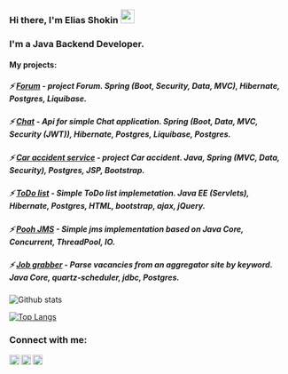 ### Hi there, I'm Elias Shokin <img src="https://media.giphy.com/media/hvRJCLFzcasrR4ia7z/giphy.gif" width="25px">

### I'm a Java Backend Developer.

#### My projects:
##### ⚡ [Forum](https://github.com/malletmustdie/forum) - project Forum. Spring (Boot, Security, Data, MVC), Hibernate, Postgres, Liquibase.
##### ⚡ [Chat](https://github.com/malletmustdie/job4j_chat) - Api for simple Chat application. Spring (Boot, Data, MVC, Security (JWT)), Hibernate, Postgres, Liquibase, Postgres.
##### ⚡ [Car accident service](https://github.com/malletmustdie/job4j_car_accident) - project Car accident. Java, Spring (MVC, Data, Security), Postgres, JSP, Bootstrap.
##### ⚡ [ToDo list](https://github.com/malletmustdie/todo-list) - Simple ToDo list implemetation. Java EE (Servlets), Hibernate, Postgres, HTML, bootstrap, ajax, jQuery.
##### ⚡ [Pooh JMS](https://github.com/malletmustdie/job4j_pooh) - Simple jms implementation based on Java Core, Concurrent, ThreadPool, IO.
##### ⚡ [Job grabber](https://github.com/malletmustdie/job4j_grabber) - Parse vacancies from an aggregator site by keyword. Java Сore, quartz-scheduler, jdbc, Postgres.

![Github stats](https://github-readme-stats.vercel.app/api?username=malletmustdie&hide=stars,prs,issues,contribs)

[![Top Langs](https://github-readme-stats.vercel.app/api/top-langs/?username=malletmustdie&layout=compact)](https://github.com/Selesito/github-readme-stats)

### Connect with me:
[<img align="left" alt="LinkedIn" width="18px" src="https://cdn.jsdelivr.net/npm/simple-icons@v3/icons/linkedin.svg" />][linkedin]
[<img align="left" alt="facebook" width="18px" src="https://cdn.jsdelivr.net/npm/simple-icons@3.3.0/icons/telegram.svg" />][telegram]
[<img align="left" alt="Instagram" width="18px" src="https://cdn.jsdelivr.net/npm/simple-icons@v3/icons/instagram.svg" />][instagram]

<br/>


[linkedin]: https://www.linkedin.com/in/elias-shokin-43a1a2216/
[telegram]: https://t.me/malletmustdie
[instagram]: https://www.instagram.com/malletmustdie/
